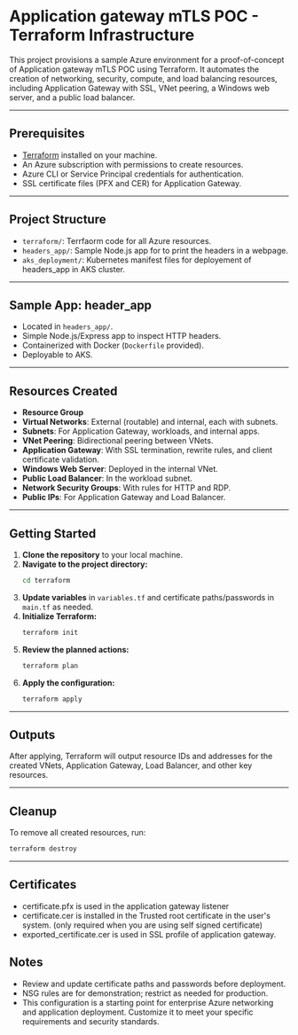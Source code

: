 # Application gateway mTLS POC -  Terraform Infrastructure

This project provisions a sample Azure environment for a proof-of-concept of Application gateway mTLS POC using Terraform. It automates the creation of networking, security, compute, and load balancing resources, including Application Gateway with SSL, VNet peering, a Windows web server, and a public load balancer.

---

## Prerequisites

- [Terraform](https://www.terraform.io/downloads.html) installed on your machine.
- An Azure subscription with permissions to create resources.
- Azure CLI or Service Principal credentials for authentication.
- SSL certificate files (PFX and CER) for Application Gateway.

---

## Project Structure

- `terraform/`: Terrfaorm code for all Azure resources.
- `headers_app/`: Sample Node.js app for to print the headers in a webpage.
- `aks_deployment/`: Kubernetes manifest files for deployement of headers_app in AKS cluster.
---

## Sample App: header_app

- Located in `headers_app/`.
- Simple Node.js/Express app to inspect HTTP headers.
- Containerized with Docker (`Dockerfile` provided).
- Deployable to AKS.
---

## Resources Created

- **Resource Group**
- **Virtual Networks**: External (routable) and internal, each with subnets.
- **Subnets**: For Application Gateway, workloads, and internal apps.
- **VNet Peering**: Bidirectional peering between VNets.
- **Application Gateway**: With SSL termination, rewrite rules, and client certificate validation.
- **Windows Web Server**: Deployed in the internal VNet.
- **Public Load Balancer**: In the workload subnet.
- **Network Security Groups**: With rules for HTTP and RDP.
- **Public IPs**: For Application Gateway and Load Balancer.

---

## Getting Started

1. **Clone the repository** to your local machine.
2. **Navigate to the project directory:**
   ```sh
   cd terraform
   ```
3. **Update variables** in `variables.tf` and certificate paths/passwords in `main.tf` as needed.
4. **Initialize Terraform:**
   ```sh
   terraform init
   ```
5. **Review the planned actions:**
   ```sh
   terraform plan
   ```
6. **Apply the configuration:**
   ```sh
   terraform apply
   ```

---

## Outputs

After applying, Terraform will output resource IDs and addresses for the created VNets, Application Gateway, Load Balancer, and other key resources.

---

## Cleanup

To remove all created resources, run:
```sh
terraform destroy
```

---
## Certificates

- certificate.pfx is used in the application gateway listener
- certificate.cer is installed in the Trusted root certificate in the user's system. (only required when you are using self signed certificate)
- exported_certificate.cer is used in SSL profile of application gateway. 

## Notes

- Review and update certificate paths and passwords before deployment.
- NSG rules are for demonstration; restrict as needed for production.
- This configuration is a starting point for enterprise Azure networking and application deployment. Customize it to meet your specific requirements and security standards.